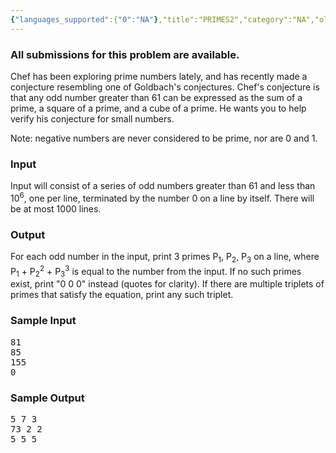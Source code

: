 ```yaml
---
{"languages_supported":{"0":"NA"},"title":"PRIMES2","category":"NA","old_version":true,"problem_code":"PRIMES2","tags":{"0":"NA"},"layout":"problem"}
---
```


<h3> All submissions for this problem are available. </h3><p>Chef has been exploring prime numbers lately, and has recently made a conjecture resembling
one of Goldbach's conjectures.
Chef's conjecture is that any odd number greater than 61 can be expressed as the sum of
a prime, a square of a prime, and a cube of a prime.
He wants you to help verify his conjecture for small numbers.</p>
<p>Note: negative numbers are never considered to be prime, nor are 0 and 1.</p>

<h3>Input</h3>
<p>Input will consist of a series of odd numbers greater than 61 and less than 10<sup>6</sup>, 
one per line, terminated by the number 0 on a line by itself.
There will be at most 1000 lines.</p>

<h3>Output</h3>
<p>For each odd number in the input, print 3 primes P<sub>1</sub>, P<sub>2</sub>, P<sub>3</sub> on a line,
where P<sub>1</sub> + P<sub>2</sub><sup>2</sup> + P<sub>3</sub><sup>3</sup> is equal to the number from the input.
If no such primes exist, print "0 0 0" instead (quotes for clarity).
If there are multiple triplets of primes that satisfy the equation, print any such triplet.</p>

<h3>Sample Input</h3>
<pre>81
85
155
0
</pre>

<h3>Sample Output</h3>
<pre>5 7 3
73 2 2
5 5 5
</pre>    